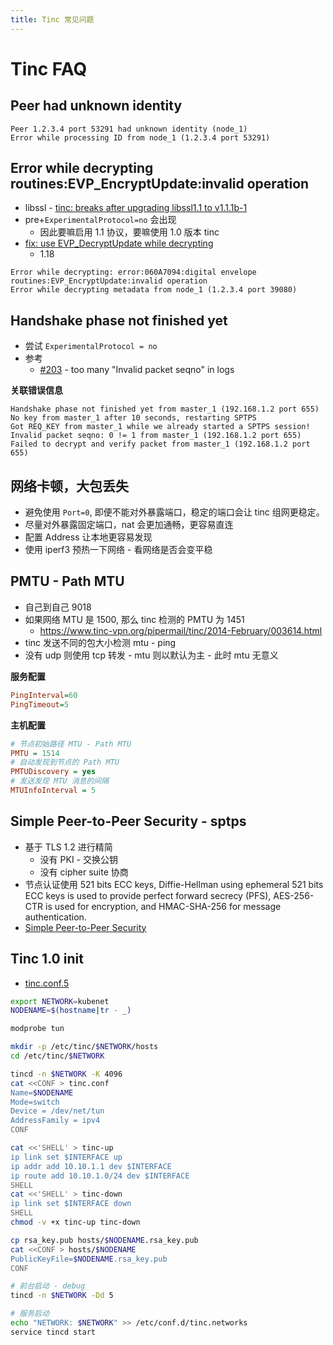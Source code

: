 ```yaml
---
title: Tinc 常见问题
---
```


# Tinc FAQ

## Peer had unknown identity

```
Peer 1.2.3.4 port 53291 had unknown identity (node_1)
Error while processing ID from node_1 (1.2.3.4 port 53291)
```

## Error while decrypting routines:EVP_EncryptUpdate:invalid operation

- libssl - [tinc: breaks after upgrading libssl1.1 to v1.1.1b-1](https://bugs.debian.org/cgi-bin/bugreport.cgi?bug=923438)
- pre+`ExperimentalProtocol=no` 会出现
  - 因此要嘛启用 1.1 协议，要嘛使用 1.0 版本 tinc
- [fix: use EVP_DecryptUpdate while decrypting](https://github.com/gsliepen/tinc/commit/2b0aeec02d64bb4724da9ff1dbc19b7d35d7c904)
  - 1.18

```
Error while decrypting: error:060A7094:digital envelope routines:EVP_EncryptUpdate:invalid operation
Error while decrypting metadata from node_1 (1.2.3.4 port 39080)
```

## Handshake phase not finished yet

- 尝试 `ExperimentalProtocol = no`
- 参考
  - [#203](https://github.com/gsliepen/tinc/issues/203) - too many "Invalid packet seqno" in logs

**关联错误信息**

```
Handshake phase not finished yet from master_1 (192.168.1.2 port 655)
No key from master_1 after 10 seconds, restarting SPTPS
Got REQ_KEY from master_1 while we already started a SPTPS session!
Invalid packet seqno: 0 != 1 from master_1 (192.168.1.2 port 655)
Failed to decrypt and verify packet from master_1 (192.168.1.2 port 655)
```

## 网络卡顿，大包丢失
* 避免使用 `Port=0`, 即便不能对外暴露端口，稳定的端口会让 tinc 组网更稳定。
* 尽量对外暴露固定端口，nat 会更加通畅，更容易直连
* 配置 Address 让本地更容易发现
* 使用 iperf3 预热一下网络 - 看网络是否会变平稳

## PMTU - Path MTU

- 自己到自己 9018
- 如果网络 MTU 是 1500, 那么 tinc 检测的 PMTU 为 1451
  - https://www.tinc-vpn.org/pipermail/tinc/2014-February/003614.html
- tinc 发送不同的包大小检测 mtu - ping
- 没有 udp 则使用 tcp 转发 - mtu 则以默认为主 - 此时 mtu 无意义

**服务配置**

```ini
PingInterval=60
PingTimeout=5
```

**主机配置**

```ini
# 节点初始路径 MTU - Path MTU
PMTU = 1514
# 自动发现到节点的 Path MTU
PMTUDiscovery = yes
# 发送发现 MTU 消息的间隔
MTUInfoInterval = 5
```

## Simple Peer-to-Peer Security - sptps
* 基于 TLS 1.2 进行精简
  * 没有 PKI - 交换公钥
  * 没有 cipher suite 协商
* 节点认证使用 521 bits ECC keys, Diffie-Hellman using ephemeral 521 bits ECC keys is used to provide perfect forward secrecy (PFS), AES-256-CTR is used for encryption, and HMAC-SHA-256 for message authentication.
* [Simple Peer-to-Peer Security](https://www.tinc-vpn.org/documentation-1.1/Simple-Peer_002dto_002dPeer-Security.html)

## Tinc 1.0 init

- [tinc.conf.5](https://www.tinc-vpn.org/documentation/tinc.conf.5)

```bash
export NETWORK=kubenet
NODENAME=$(hostname|tr - _)

modprobe tun

mkdir -p /etc/tinc/$NETWORK/hosts
cd /etc/tinc/$NETWORK

tincd -n $NETWORK -K 4096
cat <<CONF > tinc.conf
Name=$NODENAME
Mode=switch
Device = /dev/net/tun
AddressFamily = ipv4
CONF

cat <<'SHELL' > tinc-up
ip link set $INTERFACE up
ip addr add 10.10.1.1 dev $INTERFACE
ip route add 10.10.1.0/24 dev $INTERFACE
SHELL
cat <<'SHELL' > tinc-down
ip link set $INTERFACE down
SHELL
chmod -v +x tinc-up tinc-down

cp rsa_key.pub hosts/$NODENAME.rsa_key.pub
cat <<CONF > hosts/$NODENAME
PublicKeyFile=$NODENAME.rsa_key.pub
CONF

# 前台启动 - debug
tincd -n $NETWORK -Dd 5

# 服务启动
echo "NETWORK: $NETWORK" >> /etc/conf.d/tinc.networks
service tincd start
```
